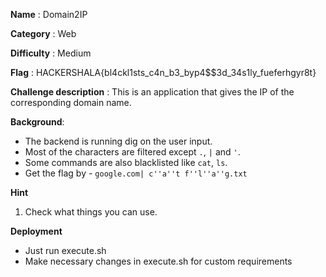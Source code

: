 **Name** : Domain2IP

**Category** : Web

**Difficulty** : Medium

**Flag** : HACKERSHALA{bl4ckl1sts_c4n_b3_byp4$$3d_34s1ly_fueferhgyr8t}

**Challenge description** : 
This is an application that gives the IP of the corresponding domain name.

**Background**: 

+ The backend is running dig on the user input.
+ Most of the characters are filtered except `.`, `|` and `'`.
+ Some commands are also blacklisted like `cat`, `ls`.
+ Get the flag by - `google.com| c''a''t f''l''a''g.txt`

**Hint**
1. Check what things you can use.

**Deployment**
+ Just run execute.sh
+ Make necessary changes in execute.sh for custom requirements